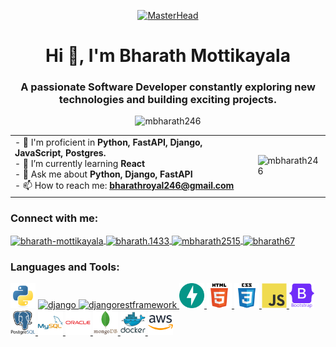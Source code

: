 <p align="center">
  <a href="https://github.com/mbharath246">
    <img src="https://www.freecodecamp.org/news/content/images/2022/11/hire-full-stack-developers1546507474317-1.gif" height="500px" width="90%" alt="MasterHead" />
  </a>
</p>

<h1 align="center">Hi 👋, I'm Bharath Mottikayala</h1>
<h3 align="center">A passionate Software Developer constantly exploring new technologies and building exciting projects.</h3>

<p align="center"> 
  <img src="https://komarev.com/ghpvc/?username=mbharath246&label=Profile%20views&color=0e75b6&style=flat" alt="mbharath246" /> 
</p>

<div align="center">
  <table style="border: none;">
    <tr>
      <td>
        - 🚀 I'm proficient in <strong>Python, FastAPI, Django, JavaScript, Postgres.</strong><br>
        - 🌱 I’m currently learning <strong>React</strong><br>
        - 💬 Ask me about <strong>Python, Django, FastAPI</strong><br>
        - 📫 How to reach me: <strong><a href="mailto:bharathroyal246@gmail.com">bharathroyal246@gmail.com</a></strong>
      </td>
      <td>
        <img src="https://github-readme-stats.vercel.app/api/top-langs?username=mbharath246&show_icons=true&locale=en&layout=compact&theme=tokyonight" alt="mbharath246" />
      </td>
    </tr>
  </table>
</div>

<h3 align="left">Connect with me:</h3>
<p align="left">
  <a href="https://linkedin.com/in/bharath-mottikayala" target="blank">
    <img align="center" src="https://raw.githubusercontent.com/rahuldkjain/github-profile-readme-generator/master/src/images/icons/Social/linked-in-alt.svg" alt="bharath-mottikayala" height="30" width="40" />
  </a>
  <a href="https://instagram.com/bharath.1433" target="blank">
    <img align="center" src="https://raw.githubusercontent.com/rahuldkjain/github-profile-readme-generator/master/src/images/icons/Social/instagram.svg" alt="bharath.1433" height="30" width="40" />
  </a>
  <a href="https://www.hackerrank.com/mbharath2515" target="blank">
    <img align="center" src="https://raw.githubusercontent.com/rahuldkjain/github-profile-readme-generator/master/src/images/icons/Social/hackerrank.svg" alt="mbharath2515" height="30" width="40" />
  </a>
  <a href="https://www.leetcode.com/bharath67" target="blank">
    <img align="center" src="https://raw.githubusercontent.com/rahuldkjain/github-profile-readme-generator/master/src/images/icons/Social/leet-code.svg" alt="bharath67" height="30" width="40" />
  </a>
</p>

<h3 align="left">Languages and Tools:</h3>
<p align="left> 
  <a href="https://www.python.org" target="_blank" rel="noreferrer"> 
    <img src="https://raw.githubusercontent.com/devicons/devicon/master/icons/python/python-original.svg" alt="python" width="40" height="40"/> 
  </a> 
  <a href="https://www.djangoproject.com/" target="_blank" rel="noreferrer"> 
    <img src="https://cdn.worldvectorlogo.com/logos/django.svg" alt="django" width="40" height="40"/> 
  </a> 
  <a href="https://www.django-rest-framework.org/" target="_blank" rel="noreferrer"> 
    <img src="https://www.django-rest-framework.org/img/logo.png" alt="djangorestframework" width="40" height="40"/> 
  </a> 
  <a href="https://fastapi.tiangolo.com/" target="_blank" rel="noreferrer"> 
    <img src="https://raw.githubusercontent.com/devicons/devicon/master/icons/fastapi/fastapi-original.svg" alt="fastapi" width="40" height="40"/> 
  </a> 
  <a href="https://www.w3.org/html/" target="_blank" rel="noreferrer"> 
    <img src="https://raw.githubusercontent.com/devicons/devicon/master/icons/html5/html5-original-wordmark.svg" alt="html5" width="40" height="40"/> 
  </a> 
  <a href="https://www.w3schools.com/css/" target="_blank" rel="noreferrer"> 
    <img src="https://raw.githubusercontent.com/devicons/devicon/master/icons/css3/css3-original-wordmark.svg" alt="css3" width="40" height="40"/> 
  </a> 
  <a href="https://developer.mozilla.org/en-US/docs/Web/JavaScript" target="_blank" rel="noreferrer"> 
    <img src="https://raw.githubusercontent.com/devicons/devicon/master/icons/javascript/javascript-original.svg" alt="javascript" width="40" height="40"/> 
  </a> 
  <a href="https://getbootstrap.com" target="_blank" rel="noreferrer"> 
    <img src="https://raw.githubusercontent.com/devicons/devicon/master/icons/bootstrap/bootstrap-plain-wordmark.svg" alt="bootstrap" width="40" height="40"/> 
  </a> 
  <a href="https://www.postgresql.org" target="_blank" rel="noreferrer"> 
    <img src="https://raw.githubusercontent.com/devicons/devicon/master/icons/postgresql/postgresql-original-wordmark.svg" alt="postgresql" width="40" height="40"/> 
  </a> 
  <a href="https://www.mysql.com/" target="_blank" rel="noreferrer"> 
    <img src="https://raw.githubusercontent.com/devicons/devicon/master/icons/mysql/mysql-original-wordmark.svg" alt="mysql" width="40" height="40"/> 
  </a> 
  <a href="https://www.oracle.com/" target="_blank" rel="noreferrer"> 
    <img src="https://raw.githubusercontent.com/devicons/devicon/master/icons/oracle/oracle-original.svg" alt="oracle" width="40" height="40"/> 
  </a> 
  <a href="https://www.mongodb.com/" target="_blank" rel="noreferrer"> 
    <img src="https://raw.githubusercontent.com/devicons/devicon/master/icons/mongodb/mongodb-original-wordmark.svg" alt="mongodb" width="40" height="40"/> 
  </a> 
  <a href="https://www.docker.com/" target="_blank" rel="noreferrer"> 
    <img src="https://raw.githubusercontent.com/devicons/devicon/master/icons/docker/docker-original-wordmark.svg" alt="docker" width="40" height="40"/> 
  </a> 
  <a href="https://aws.amazon.com/s3/" target="_blank" rel="noreferrer"> 
    <img src="https://raw.githubusercontent.com/devicons/devicon/master/icons/amazonwebservices/amazonwebservices-original-wordmark.svg" alt="aws" width="40" height="40"/> 
  </a> 
</p>
